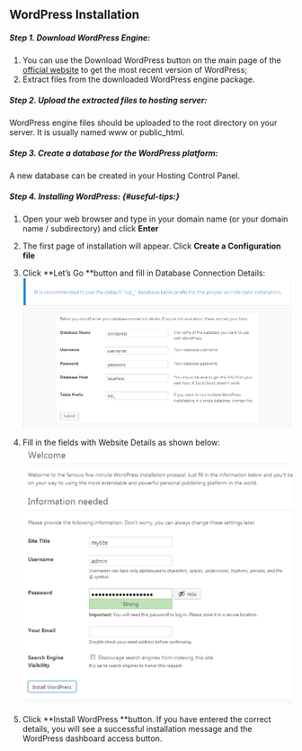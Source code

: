 ## WordPress Installation

##### Step 1. Download WordPress Engine:

1. You can use the Download WordPress button on the main page of the [official website](https://wordpress.org/) to get the most recent version of WordPress;
2. Extract files from the downloaded WordPress engine package.

##### Step 2. Upload the extracted files to hosting server:

WordPress engine files should be uploaded to the root directory on your server. It is usually named www or public\_html.

##### Step 3. Create a database for the WordPress platform:

A new database can be created in your Hosting Control Panel.

##### **Step 4. Installing WordPress:** {#useful-tips:}

1. Open your web browser and type in your domain name \(or your domain name / subdirectory\) and click **Enter**
2. The first page of installation will appear. Click **Create a Configuration file**
3. Click **Let’s Go **button and fill in Database Connection Details:![](/assets/1import.png)![](/assets/2import.png)

4. Fill in the fields with Website Details as shown below:![](/assets/4import.png)

5. Click **Install WordPress **button. If you have entered the correct details, you will see a successful installation message and the WordPress dashboard access button.



